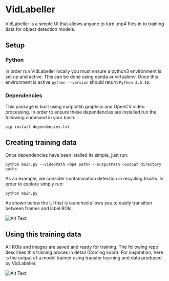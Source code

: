 # VidLabeller

VidLabeller is a simple UI that allows anyone to turn .mp4 files in to training data for object detection models.

## Setup

### Python

In order run VidLabeller locally you must ensure a python3 environment is set up and active. This can be done using conda or virtualenv. Once this environment is active `python --version` should return `Python 3.6.10`.

### Dependencies

This package is built using matplotlib graphics and OpenCV video processing. In order to ensure these dependencies are installed run the following command in your bash:

    pip install dependencies.txt

## Creating training data

Once dependencies have been istalled its simple, just run:

    python main.py --videoPath <mp4 path> --outputPath <output directory path>

As an example, we consider contamination detection in recycling trucks. In order to explore simply run:

    python main.py

As shown below the UI that is launched allows you to easily transition between frames and label ROIs:

![Alt Text](./documentation/gifs/use-case.gif)

## Using this training data

All ROIs and images are saved and ready for training. The following repo describes this training proces in detail (Coming soon). For inspiration, here is the output of a model trained using transfer learning and data produced by VidLabeller.

![Alt Text](./documentation/gifs/model-in-action.gif)

